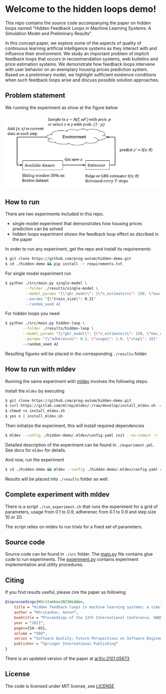 # Welcome to the hidden loops demo!

This repo contains the source code accompanying the paper on hidden loops 
named "Hidden Feedback Loops in Machine Learning Systems: A Simulation Model and Preliminary Results"

In this concept paper, we explore some of the aspects of quality of continuous learning artificial
intelligence systems as they interact with and influence their environment. We study an important problem
of implicit feedback loops that occurs in recommendation systems, web bulletins and price estimation
systems. We demonstrate how feedback loops intervene with user behavior on an exemplary housing
prices prediction system. Based on a preliminary model, we highlight sufficient existence conditions when
such feedback loops arise and discuss possible solution approaches.

## Problem statement

We running the experiment as show at the figure below 

<img src=".img/experiment-setup.png" alt="experiment setup" width="700"/>

## How to run

There are two experiments included in this repo.

 - single model experiment that demonstrates how housing prices prediction can be solved 
 - hidden loops experiment shows the feedback loop effect as dscribed in the paper

In order to run any experiment, get the repo and install its requirements:

```bash
$ git clone https://github.com/prog-autom/hidden-demo.git
$ cd ./hidden-demo && pip install -r requirements.txt
```

For single model experiment run

```bash
$ python ./src/main.py single-model \
         --folder ./results/single-model \
         --model_params "{\"gbr_model\": {\"n_estimators\": 150, \"max_depth\": 3, \"criterion\": \"mae\", \"loss\": \"huber\"}, \"ridge_model\": {}}\" \
         --params "{\"train_size\": 0.3}"
         --random_seed 42 
```

For hidden loops you need

```bash
$ python ./src/main.py hidden-loop \
        --folder ./results/hidden-loop \
        --model_params "{\"gbr_model\": {\"n_estimators\": 150, \"max_depth\": 3, \"criterion\": \"mae\", \"loss\": \"huber\"}, \"ridge_model\": {}}" \
        --params "{\"adherence\": 0.2, \"usage\": 1.0, \"step\": 10}" 
        --random_seed 42
```
Resulting figures will be placed in the corresponding ``./results`` folder. 


## How to run with mldev 

Running the same experiment with [mldev](https://gitlab.com/mlrep/mldev) involves the following steps.

Install the ``mldev`` by executing

```bash
$ git clone https://github.com/prog-autom/hidden-demo.git
$ curl https://gitlab.com/mlrep/mldev/-/raw/develop/install_mldev.sh -o install_mldev.sh
$ chmod +x install_mldev.sh
$ yes n | install_mldev.sh
``` 
Then initialize the experiment, this will install required dependencies

```bash
$ mldev --config ./hidden-demo/.mldev/config.yaml init --no-commit -r ./hidden-demo
```

Detailed description of the experiment can be found in ``./experiment.yml``. See docs for ``mldev`` for details.

And now, run the experiment

```bash
$ cd ./hidden-demo && mldev --config ./hidden-demo/.mldev/config.yaml run --no-commit -f experiment.yml pipeline
```

Results will be placed into ``./results`` folder as well.

## Complete experiment with mldev

There is a script ``./run_experiment.sh`` that runs the experiment
for a grid of parameters, usage from 0.1 to 0.9, adherenec from 0.1 to 0.9 
and step size 10 or 20.

The script relies on mldev to run trials for a fixed set of parameters.

## Source code

Source code can be found in ``./src`` folder. The [main.py](./src/main.py) file contains glue code to run experiments.
The [experiment.py](./src/experiment.py) contains experiment implementation and utility procedures.

## Citing

If you find results useful, please cire the paper as following

```bibtex
@inproceedings{Khritankov2021Hidden,
    title = "Hidden feedback loops in machine learning systems: a simulation model and preliminary results",
    author = "Khritankov, Anton",
    booktitle = "Proceedings of the 13th International Conference, SWQD 2021, Vienna, Austria, January 19–21, 2021",
    year = "2021",
    pages={54--65},
    volume = "404",
    series = "Software Quality: Future Perspectives on Software Engineering Quality",
    publisher = "Springer International Publishing"
}
```

There is an updated version of the paper at [arXiv:2101.05673](https://arxiv.org/abs/2101.05673)

## License

The code is licensed under MIT license, see [LICENSE](LICENSE)



